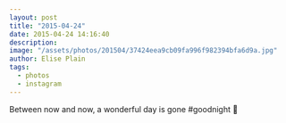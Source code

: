 ```yaml
---
layout: post
title: "2015-04-24"
date: 2015-04-24 14:16:40
description: 
image: "/assets/photos/201504/37424eea9cb09fa996f982394bfa6d9a.jpg"
author: Elise Plain
tags: 
  - photos
  - instagram
---
```


Between now and now, a wonderful day is gone #goodnight 🔦
<p></p>
